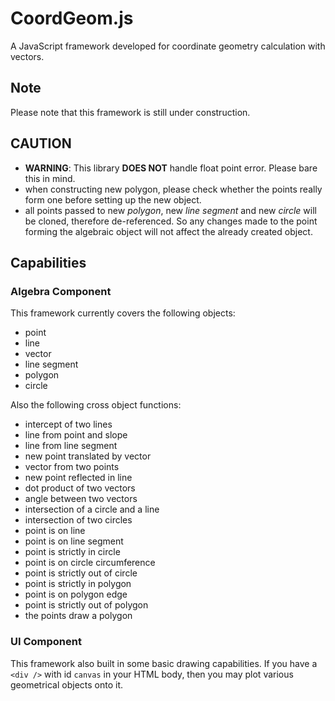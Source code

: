 # CoordGeom.js
A JavaScript framework developed for coordinate geometry calculation with vectors.

## Note
Please note that this framework is still under construction.

## CAUTION
- **WARNING**: This library **DOES NOT** handle float point error.  Please bare this in mind.
- when constructing new polygon, please check whether the points really form one before setting up the new object.
- all points passed to new *polygon*, new *line segment* and new *circle* will be cloned, therefore de-referenced.  So any changes made to the point forming the algebraic object will not affect the already created object.

## Capabilities

### Algebra Component
This framework currently covers the following objects:
- point
- line
- vector
- line segment
- polygon
- circle

Also the following cross object functions:
- intercept of two lines
- line from point and slope
- line from line segment
- new point translated by vector
- vector from two points
- new point reflected in line
- dot product of two vectors
- angle between two vectors
- intersection of a circle and a line
- intersection of two circles
- point is on line
- point is on line segment
- point is strictly in circle
- point is on circle circumference
- point is strictly out of circle
- point is strictly in polygon
- point is on polygon edge
- point is strictly out of polygon
- the points draw a polygon

### UI Component
This framework also built in some basic drawing capabilities.  If you have a `<div />` with id `canvas` in your HTML body, then you may plot various geometrical objects onto it.